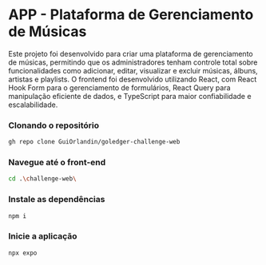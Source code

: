 # APP - Plataforma de Gerenciamento de Músicas

Este projeto foi desenvolvido para criar uma plataforma de gerenciamento de músicas, permitindo que os administradores tenham controle total sobre funcionalidades como adicionar, editar, visualizar e excluir músicas, álbuns, artistas e playlists. O frontend foi desenvolvido utilizando React, com React Hook Form para o gerenciamento de formulários, React Query para manipulação eficiente de dados, e TypeScript para maior confiabilidade e escalabilidade.

### Clonando o repositório

```sh
gh repo clone GuiOrlandin/goledger-challenge-web
```

### Navegue até o front-end

```sh
cd .\challenge-web\
```

### Instale as dependências

```sh
npm i
```

### Inicie a aplicação

```sh
npx expo
```
